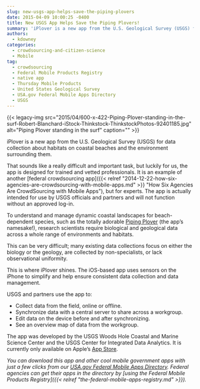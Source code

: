 ```yaml
---
slug: new-usgs-app-helps-save-the-piping-plovers
date: 2015-04-09 10:00:25 -0400
title: New USGS App Helps Save the Piping Plovers!
summary: 'iPlover is a new app from the U.S. Geological Survey (USGS) for data collection about habitats on coastal beaches and the environment surrounding them. That sounds like a really difficult and important task, but luckily for us, the app is designed for trained and vetted professionals. It is an example of another federal crowdsourcing app, but for experts. The'
authors:
  - kdowney
categories:
  - crowdsourcing-and-citizen-science
  - Mobile
tag:
  - crowdsourcing
  - Federal Mobile Products Registry
  - native app
  - Thursday Mobile Products
  - United States Geological Survey
  - USA.gov Federal Mobile Apps Directory
  - USGS
---
```


{{< legacy-img src="2015/04/600-x-422-Piping-Plover-standing-in-the-surf-Robert-Blanchard-iStock-Thinkstock-ThinkstockPhotos-92401185.jpg" alt="Piping Plover standing in the surf" caption="" >}} 

iPlover is a new app from the U.S. Geological Survey (USGS) for data collection about habitats on coastal beaches and the environment surrounding them.

That sounds like a really difficult and important task, but luckily for us, the app is designed for trained and vetted professionals. It is an example of another [federal crowdsourcing app]({{< relref "2014-12-22-how-six-agencies-are-crowdsourcing-with-mobile-apps.md" >}} "How Six Agencies Are CrowdSourcing with Mobile Apps"), but for experts. The app is actually intended for use by USGS officials and partners and will not function without an approved log-in.

To understand and manage dynamic coastal landscapes for beach-dependent species, such as the totally adorable [Piping Plover](http://wh.er.usgs.gov/slr/images/pipingplovers2.png "Piping Plover") (the app’s namesake!), research scientists require biological and geological data across a whole range of environments and habitats.

This can be very difficult; many existing data collections focus on either the biology or the geology, are collected by non-specialists, or lack observational uniformity.

This is where iPlover shines. The iOS-based app uses sensors on the iPhone to simplify and help ensure consistent data collection and data management.

USGS and partners use the app to:

  * Collect data from the field, online or offline.
  * Synchronize data with a central server to share across a workgroup.
  * Edit data on the device before and after synchronizing.
  * See an overview map of data from the workgroup.

The app was developed by the USGS Woods Hole Coastal and Marine Science Center and the USGS Center for Integrated Data Analytics. It is currently only available on Apple’s [App Store](https://itunes.apple.com/us/app/iplover/id975620593).

_You can download this app and other cool mobile government apps with just a few clicks from our [USA.gov Federal Mobile Apps Directory](http://www.usa.gov/mobileapps.shtml). Federal agencies can get their apps in the directory by [using the Federal Mobile Products Registry]({{< relref "the-federal-mobile-apps-registry.md" >}})._